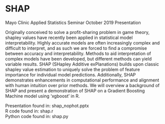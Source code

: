 # SHAP
Mayo Clinic Applied Statistics Seminar October 2019 Presentation



Originally conceived to solve a profit-sharing problem in game theory, shapley values have recently been applied in statistical model interpretability.  Highly accurate models are often increasingly complex and difficult to interpret, and as such we are forced to find a compromise between accuracy and interpretability. Methods to aid interpretation of complex models have been developed, but different methods can yield variable results.  SHAP (SHapley Additive exPlanations) builds upon classic shapley value estimation to uniquely solve the problem of feature importance for individual model predictions.  Additionally, SHAP demonstrates enhancements in computational performance and alignment with human intuition over prior methods. We will overview a background of SHAP and present a demonstration of SHAP on a Gradient Boosting Machine model using ‘xgboost’ in R.




Presentation found in: shap_nophot.pptx  
R code found in: shap.r  
Python code found in: shap.py  
